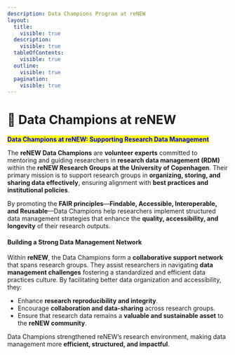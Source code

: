 ```yaml
---
description: Data Champions Program at reNEW
layout:
  title:
    visible: true
  description:
    visible: true
  tableOfContents:
    visible: true
  outline:
    visible: true
  pagination:
    visible: true
---
```


# 🔵 Data Champions at reNEW

&#x9;				&#x9;

<mark style="color:blue;">**Data Champions at reNEW: Supporting Research Data Management**</mark>

The **reNEW Data Champions** are **volunteer experts** committed to mentoring and guiding researchers in **research data management (RDM)** within the **reNEW Research Groups at the University of Copenhagen**. Their primary mission is to support research groups in **organizing, storing, and sharing data effectively**, ensuring alignment with **best practices and institutional policies**.

By promoting the **FAIR principles**—**Findable, Accessible, Interoperable, and Reusable**—Data Champions help researchers implement structured data management strategies that enhance the **quality, accessibility, and longevity** of their research outputs.

#### **Building a Strong Data Management Network**

Within **reNEW**, the Data Champions form a **collaborative support network** that spans research groups. They assist researchers in navigating **data management challenges** fostering a standardized and efficient data practices culture. By facilitating better data organization and accessibility, they:

* Enhance **research reproducibility and integrity**.
* Encourage **collaboration and data-sharing** across research groups.
* Ensure that research data remains a **valuable and sustainable asset** to the **reNEW community**.

Data Champions strengthened reNEW’s research environment, making data management more **efficient, structured, and impactful**.

